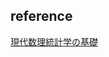 ## reference  
[現代数理統計学の基礎](https://www.amazon.co.jp/%E7%8F%BE%E4%BB%A3%E6%95%B0%E7%90%86%E7%B5%B1%E8%A8%88%E5%AD%A6%E3%81%AE%E5%9F%BA%E7%A4%8E-%E5%85%B1%E7%AB%8B%E8%AC%9B%E5%BA%A7-%E6%95%B0%E5%AD%A6%E3%81%AE%E9%AD%85%E5%8A%9B-%E4%B9%85%E4%BF%9D%E5%B7%9D-%E9%81%94%E4%B9%9F/dp/4320111664/ref=sr_1_1?__mk_ja_JP=%E3%82%AB%E3%82%BF%E3%82%AB%E3%83%8A&keywords=%E7%8F%BE%E4%BB%A3%E6%95%B0%E7%90%86%E7%B5%B1%E8%A8%88%E5%AD%A6%E3%81%AE%E5%9F%BA%E7%A4%8E&qid=1581256775&sr=8-1)